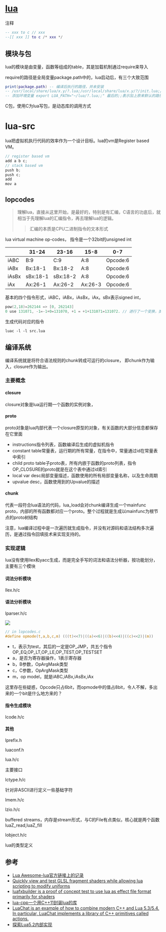# [lua](http://www.lua.org/)

注释 

```lua
-- xxx to c // xxx
--[[ xxx ]] to c /* xxx */
```

## 模块与包

lua的模块是由变量，函数等组成的table，其是加载机制通过require来导入

require的路径是全局变量package.path中的，lua启动后，有三个大致范围

```lua
print(package.path) -- 编译后执行的路径，并未安装
-- /usr/local/share/lua/x.y/?.lua;/usr/local/share/lua/x.y/?/init.lua;/usr/local/lib/lua/x.y/?.lua;/usr/local/lib/lua/x.y/?/init.lua;./?.lua;./?/init.lua
-- 添加环境变量 export LUA_PATH="~/lua/?.lua;;" 最后的;;表示加上原来默认的路径
```

C包，使用C为lua写包，是动态库的调用方式

# lua-src

lua把虚拟机执行代码的效率作为一个设计目标。lua的vm是Register based VM。

```c
// register based vm
add a b c;
// stack based vm
push b;
push c;
add
mov a
```

## lopcodes

> 理解lua，直接从这里开始，是最好的，特别是有汇编，C语言的功底后，就相当于先理解lua的汇编指令，再去理解lua的逻辑。
>
> > 汇编的本质是CPU二进制指令的文本形式

lua virtual machine op-codes， 指令是一个32bit的unsigned int

|       | 31-24    | 23-16    | 15-8    | 0-7      |
| ----- | -------- | -------- | ------- | -------- |
| iABC  | B:9      | C:9      | A:8     | Opcode:6 |
| iABx  | Bx:18-1  | Bx:18-2  | A:8     | Opcode:6 |
| iAsBx | sBx:18-1 | sBx:18-2 | A:8     | Opcode:6 |
| iAx   | Ax:26-1  | Ax:26-2  | Ax:26-3 | Opcode:6 |

基本的四个指令形式，iABC，iABx，iAsBx，iAx。sBx表示signed int，

```c
pow(2,18)=262144 => [0, 262143] 
0 use 131071, -1=-1+0=131070, +1 = +1+131071=131072. // 进行了一个变换，类似二进制取补
```

生成代码对应的指令

```shell
luac -l -l src.lua
```



## 编译系统

编译系统就是将符合语法规则的chunk转成可运行的closure， 即chunk作为输入，closure作为输出。

### 主要概念

#### closure

closure对象是lua运行期一个函数的实例对象，

#### proto

proto对象是lua内部代表一个closure原型的对象，有关函数的大部分信息都保存在它里面

- instructions指令列表，函数编译后生成的虚拟机指令
- constant table常量表，运行期的所有常量，在指令中，常量通过id在常量表中索引
- child proto table子proto表，所有内嵌于函数的proto列表，指令OP_CLOSURE的proto就是在这个表中通过id索引
- local var desc局部变量描述，函数使用的所有局部变量名称，以及生命周期
- upvalue desc，函数使用到的Upvalue的描述

#### chunk

代表一段符合lua语法的代码，lua_load会对chunk编译生成一个mainfunc proto，内部的所有函数都对应一个proto。整个过程就是生成以mainfunc为根节点的proto树结构

注意，lua编译过程中是一次遍历就生成指令，并没有对源码和语法结构多次遍历，是通过指令回填技术来实现支持的。

### 实现逻辑

lua没有使用llex和yacc生成，而是完全手写的词法和语法分析器，按功能划分，主要有三个模块

#### 词法分析模块

llex.h/c

#### 语法分析模块

lparser.h/c


![](./images/lua-opcode.png)


```c
// in lopcodes.c
#define opmode(t,a,b,c,m) (((t)<<7)|((a)<<6)|((b)<<4)|((c)<<2)|(m))
```

- t，表示为test，其后的一定是OP_JMP，共五个指令OP_EQ,OP_LT,OP_LE,OP_TEST,OP_TESTSET
- a，是否为寄存器操作，1表示寄存器
- b，B参数，OpArgMask类型
- c，C参数，OpArgMask类型
- m，op model，就是iABC,iABx,iAsBx,iAx

这里存在些疑惑，Opcode只占6bit，而opmode中的值占8bit，令人不解，多出来的一个bit是什么地方来的？

#### 指令生成模块

lcode.h/c

#### 其他

lprefix.h

luaconf.h

lua.h/c

主要接口

lctype.h/c

针对非ASCII进行定义一些基础字符

lmem.h/c

lzio.h/c

buffered streams，内存是stream形式，与C的File有点类似，核心就是两个函数luaZ_read,luaZ_fill

lobject.h/c

lua的类型定义


## 参考
- [Lua Awesome-lua官方链接上的记录](https://github.com/LewisJEllis/awesome-lua)
- [Quickly view and test GLSL fragment shaders while allowing lua scripting to modify uniforms ](https://github.com/nevilc/ShaderPreview)
- [luafxbuilder is a proof of concept test to use lua as effect file format primarily for shaders](https://github.com/pixeljetstream/luafxbuilder)
- [lua-cpp一个用C++11封装lua的库](https://gitee.com/linuxtongyong/lua-cpp-wrapper)
- [LuaChat is an example of how to combine modern C++ and Lua 5.3/5.4. In particular, LuaChat implements a library of C++ primitives called actions.](https://github.com/bluwireless/LuaChat)
- [探索Lua5.2内部实现](https://blog.csdn.net/yuanlin2008/article/category/1307277)
